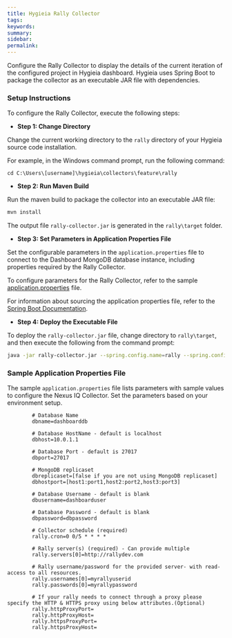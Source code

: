 ```yaml
---
title: Hygieia Rally Collector
tags:
keywords:
summary:
sidebar: 
permalink: 
---
```


Configure the Rally Collector to display the details of the current iteration of the configured project in Hygieia dashboard. Hygieia uses Spring Boot to package the collector as an executable JAR file with dependencies.

### Setup Instructions

To configure the Rally Collector, execute the following steps:

*   **Step 1: Change Directory**

Change the current working directory to the `rally` directory of your Hygieia source code installation.

For example, in the Windows command prompt, run the following command:

```
cd C:\Users\[username]\hygieia\collectors\feature\rally
```

*   **Step 2: Run Maven Build**

Run the maven build to package the collector into an executable JAR file:

```bash
mvn install
```

The output file `rally-collector.jar` is generated in the `rally\target` folder.

*   **Step 3: Set Parameters in Application Properties File**

Set the configurable parameters in the `application.properties` file to connect to the Dashboard MongoDB database instance, including properties required by the Rally Collector.

To configure parameters for the Rally Collector, refer to the sample [application.properties](#sample-application-properties-file) file.

For information about sourcing the application properties file, refer to the [Spring Boot Documentation](http://docs.spring.io/spring-boot/docs/current-SNAPSHOT/reference/htmlsingle/#boot-features-external-config-application-property-files).

*   **Step 4: Deploy the Executable File**

To deploy the `rally-collector.jar` file, change directory to `rally\target`, and then execute the following from the command prompt:

```bash
java -jar rally-collector.jar --spring.config.name=rally --spring.config.location=[path to application.properties file]
```

### Sample Application Properties File

The sample `application.properties` file lists parameters with sample values to configure the Nexus IQ Collector. Set the parameters based on your environment setup.

```properties
		# Database Name
		dbname=dashboarddb

		# Database HostName - default is localhost
		dbhost=10.0.1.1

		# Database Port - default is 27017
		dbport=27017

		# MongoDB replicaset
		dbreplicaset=[false if you are not using MongoDB replicaset]
		dbhostport=[host1:port1,host2:port2,host3:port3]

		# Database Username - default is blank
		dbusername=dashboarduser

		# Database Password - default is blank
		dbpassword=dbpassword

		# Collector schedule (required)
		rally.cron=0 0/5 * * * *

		# Rally server(s) (required) - Can provide multiple
		rally.servers[0]=http://rallydev.com

		# Rally username/password for the provided server- with read-access to all resources.
		rally.usernames[0]=myrallyuserid
		rally.passwords[0]=myrallypassword

		# If your rally needs to connect through a proxy please specify the HTTP & HTTPS proxy using below attributes.(Optional)
		rally.httpProxyPort=
		rally.httpProxyHost=
		rally.httpsProxyPort=
		rally.httpsProxyHost=
```		